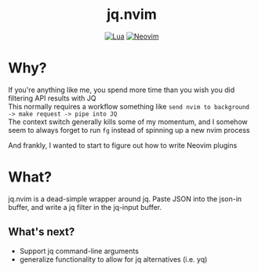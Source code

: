 <div align="center">

# jq.nvim

[![Lua](https://img.shields.io/badge/Lua-blue.svg?style=for-the-badge&logo=lua)](http://www.lua.org)
[![Neovim](https://img.shields.io/badge/Neovim%200.10+-green.svg?style=for-the-badge&logo=neovim)](https://neovim.io)

</div>

# Why? 

If you're anything like me, you spend more time than you wish you did filtering API results with JQ  
This normally requires a workflow something like `send nvim to background -> make request -> pipe into JQ`  
The context switch generally kills some of my momentum, and I somehow seem to always forget to run `fg` instead of spinning up a new nvim process  

And frankly, I wanted to start to figure out how to write Neovim plugins

# What?

jq.nvim is a dead-simple wrapper around jq. Paste JSON into the json-in buffer, and write a jq filter in the jq-input buffer.

## What's next?
- Support jq command-line arguments
- generalize functionality to allow for jq alternatives (i.e. yq)

